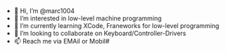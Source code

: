 - 👋 Hi, I’m @marc1004
- 👀 I’m interested in low-level machine programming
- 🌱 I’m currently learning XCode, Franeworks for low-level programming
- 💞️ I’m looking to collaborate on Keyboard/Controller-Drivers
- 📫 Reach me via EMAil or Mobil#

<!---
marc1004/marc1004 is a ✨ special ✨ repository because its `README.md` (this file) appears on your GitHub profile.
You can click the Preview link to take a look at your changes.
--->
